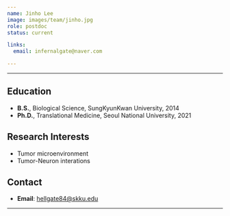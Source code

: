 ```yaml
---
name: Jinho Lee
image: images/team/jinho.jpg
role: postdoc
status: current

links:
  email: infernalgate@naver.com

---
```


---

## **Education**

* **B.S.**, Biological Science, SungKyunKwan University, 2014
* **Ph.D.**, Translational Medicine, Seoul National University, 2021

## **Research Interests**

* Tumor microenvironment
* Tumor-Neuron interations
  
## **Contact**

* **Email**: hellgate84@skku.edu

---
